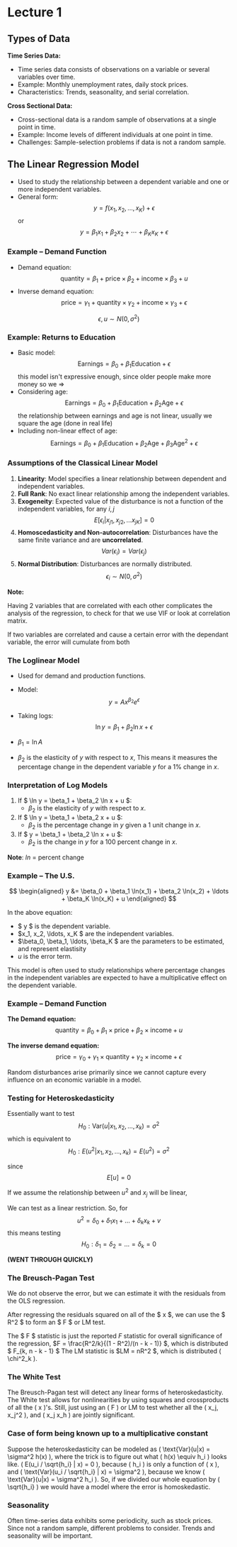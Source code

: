 # Lecture 1

## Types of Data

**Time Series Data:**

- Time series data consists of observations on a variable or several variables over time.
- Example: Monthly unemployment rates, daily stock prices.
- Characteristics: Trends, seasonality, and serial correlation.

**Cross Sectional Data:**

- Cross-sectional data is a random sample of observations at a single point in time.
- Example: Income levels of different individuals at one point in time.
- Challenges: Sample-selection problems if data is not a random sample.

## The Linear Regression Model

- Used to study the relationship between a dependent variable and one or more independent variables.
- General form:
  $$y = f(x_1, x_2, \ldots, x_K) + \epsilon$$
  or
  $$y = \beta_1 x_1 + \beta_2 x_2 + \cdots + \beta_K x_K + \epsilon$$

### Example – Demand Function

- Demand equation:
  $$
  \text{quantity} = \beta_1 + \text{price} \times \beta_2 + \text{income} \times \beta_3 + u
  $$
- Inverse demand equation:
  $$
  \text{price} = \gamma_1 + \text{quantity} \times \gamma_2 + \text{income} \times \gamma_3 + \epsilon
  $$

$$\epsilon, u \sim N(0,\sigma^2)$$

### Example: Returns to Education

- Basic model:
  $$
  \text{Earnings} = \beta_0 + \beta_1 \text{Education} + \epsilon
  $$
    this model isn't expressive enough, since older people make more money so we =>
- Considering age:
  $$
  \text{Earnings} = \beta_0 + \beta_1 \text{Education} + \beta_2 \text{Age} + \epsilon
  $$
    the relationship between earnings and age is not linear, usually we square the age (done in real life)
- Including non-linear effect of age:
  $$
  \text{Earnings} = \beta_0 + \beta_1 \text{Education} + \beta_2 \text{Age} + \beta_3 \text{Age}^2 + \epsilon
  $$

### Assumptions of the Classical Linear Model

1. **Linearity**: Model specifies a linear relationship between dependent and independent variables.
2. **Full Rank**: No exact linear relationship among the independent variables.
3. **Exogeneity**: Expected value of the disturbance is not a function of the independent variables, for any $i, j$
$$E[\epsilon_i|x_{j1}, x_{j2}, ...x_{jK}]=0$$
4. **Homoscedasticity and Non-autocorrelation**: Disturbances have the same finite variance and are **uncorrelated**.
$$Var(\epsilon_i)=Var(\epsilon_j)$$
5. **Normal Distribution**: Disturbances are normally distributed.
$$\epsilon_i \sim N(0,\sigma^2)$$

**Note:**

Having 2 variables that are correlated with each other complicates the analysis of the regression, to check for that we use VIF or look at correlation matrix.

If two variables are correlated and cause a certain error with the dependant variable, the error will cumulate from both

### The Loglinear Model

- Used for demand and production functions.
- Model:
  $$
  y = Ax^{\beta_2} e^\epsilon
  $$
- Taking logs:
  $$
  \ln y = \beta_1 + \beta_2 \ln x + \epsilon
  $$
- $\beta_1 = \ln A$

- $\beta_2$ is the elasticity of $y$ with respect to $x$, This means it measures the percentage change in the dependent variable $y$ for a 1% change in $x$.

### Interpretation of Log Models

1. If $ \ln y = \beta_1 + \beta_2 \ln x + u $:
   - $\beta_2$ is the elasticity of $y$ with respect to $x$.
2. If $ \ln y = \beta_1 + \beta_2 x + u $:
   - $\beta_2$ is the percentage change in $y$ given a 1 unit change in $x$.
3. If $ y = \beta_1 + \beta_2 \ln x + u $:
   - $\beta_2$ is the change in $y$ for a 100 percent change in $x$.

**Note**: $ln$ = percent change

### Example – The U.S.

$$
\begin{aligned}
    y &= \beta_0 + \beta_1 \ln(x_1) + \beta_2 \ln(x_2) + \ldots + \beta_K \ln(x_K) + u
\end{aligned}
$$

In the above equation:

- $ y $ is the dependent variable.
- $x_1, x_2, \ldots, x_K $ are the independent variables.
- $\beta_0, \beta_1, \ldots, \beta_K $ are the parameters to be estimated, and  represent elastisity
- $u$ is the error term.

This model is often used to study relationships where percentage changes in the independent variables are expected to have a multiplicative effect on the dependent variable.

### Example – Demand Function

**The Demand equation:**
$$ \text{quantity} = \beta_0 + \beta_1 \times \text{price} + \beta_2 \times \text{income} + u $$

**The inverse demand equation:**
$$ \text{price} = \gamma_0 + \gamma_1 \times \text{quantity} + \gamma_2 \times \text{income} + \epsilon $$

Random disturbances arise primarily since we cannot capture every influence on an economic variable in a model.

### Testing for Heteroskedasticity

Essentially want to test
$$ H_0: \text{Var}(u|x_1, x_2, \ldots, x_k) = \sigma^2 $$
which is equivalent to
$$ H_0: E(u^2|x_1, x_2, \ldots, x_k) = E(u^2) = \sigma^2 $$

since $$E[u]=0$$

If we assume the relationship between $u^2$ and $x_j$ will be linear,

We can test as a linear restriction. So, for $$ u^2 = \delta_0 + \delta_1 x_1 + \ldots + \delta_k x_k + v $$
this means testing $$ H_0: \delta_1 = \delta_2 = \ldots = \delta_k = 0 $$

**(WENT THROUGH QUICKLY)**

### The Breusch-Pagan Test

We do not observe the error, but we can estimate it with the residuals from the OLS regression. 

After regressing the residuals squared on all of the $ x $, we can use the $ R^2 $ to form an $ F $ or LM test.

The $ F $ statistic is just the reported $F$ statistic for overall significance of the regression,
$F = \frac{R^2/k}{(1 - R^2)/(n - k - 1)} $, which is distributed
$ F_{k, n - k - 1} $ 
The LM statistic is $LM = nR^2 $, which is distributed \( \chi^2_k \).

### The White Test

The Breusch-Pagan test will detect any linear forms of heteroskedasticity. The White test allows for nonlinearities by using squares and crossproducts of all the \( x \)'s. Still, just using an \( F \) or LM to test whether all the \( x_j, x_j^2 \), and \( x_j x_h \) are jointly significant.

### Case of form being known up to a multiplicative constant

Suppose the heteroskedasticity can be modeled as \( \text{Var}(u|x) = \sigma^2 h(x) \), where the trick is to figure out what \( h(x) \equiv h_i \) looks like. \( E(u_i / \sqrt{h_i} | x) = 0 \), because \( h_i \) is only a function of \( x \), and \( \text{Var}(u_i / \sqrt{h_i} | x) = \sigma^2 \), because we know \( \text{Var}(u|x) = \sigma^2 h_i \). So, if we divided our whole equation by \( \sqrt{h_i} \) we would have a model where the error is homoskedastic.

### Seasonality

Often time-series data exhibits some periodicity, such as stock prices. Since not a random sample, different problems to consider. Trends and seasonality will be important.

